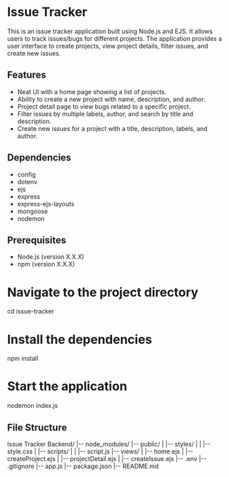 # Issue Tracker

This is an issue tracker application built using Node.js and EJS. It allows users to track issues/bugs for different projects. The application provides a user interface to create projects, view project details, filter issues, and create new issues.

## Features

- Neat UI with a home page showing a list of projects.
- Ability to create a new project with name, description, and author.
- Project detail page to view bugs related to a specific project.
- Filter issues by multiple labels, author, and search by title and description.
- Create new issues for a project with a title, description, labels, and author.

## Dependencies
- config
- dotenv
- ejs
- express
- express-ejs-layouts
- mongoose
- nodemon

## Prerequisites

- Node.js (version X.X.X)
- npm (version X.X.X)

# Navigate to the project directory
cd issue-tracker

# Install the dependencies
npm install

# Start the application
nodemon index.js

## File Structure
Issue Tracker Backend/
|-- node_modules/
|-- public/
|   |-- styles/
|   |   |-- style.css
|   |-- scripts/
|   |   |-- script.js
|-- views/
|   |-- home.ejs
|   |-- createProject.ejs
|   |-- projectDetail.ejs
|   |-- createIssue.ejs
|-- .env
|-- .gitignore
|-- app.js
|-- package.json
|-- README.md

